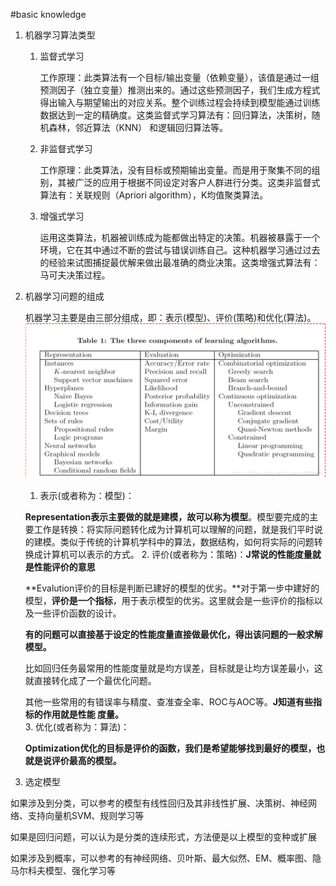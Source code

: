 #basic knowledge

1. 机器学习算法类型

    1. 监督式学习
        
        工作原理：此类算法有一个目标/输出变量（依赖变量），该值是通过一组预测因子（独立变量）推测出来的。通过这些预测因子，我们生成方程式得出输入与期望输出的对应关系。整个训练过程会持续到模型能通过训练数据达到一定的精确度。这类监督式学习算法有：回归算法，决策树，随机森林，邻近算法（KNN） 和逻辑回归算法等。
    
    2. 非监督式学习
        
        工作原理：此类算法，没有目标或预期输出变量。而是用于聚集不同的组别，其被广泛的应用于根据不同设定对客户人群进行分类。这类非监督式算法有：关联规则（Apriori algorithm），K均值聚类算法。

    3. 增强式学习

        运用这类算法，机器被训练成为能都做出特定的决策。机器被暴露于一个环境，它在其中通过不断的尝试与错误训练自己。这种机器学习通过过去的经验来试图捕捉最优解来做出最准确的商业决策。这类增强式算法有：马可夫决策过程。

2. 机器学习问题的组成

    机器学习主要是由三部分组成，即：表示(模型)、评价(策略)和优化(算法)。
    ![](/assets/20141102144824031.jpg)

    1. 表示(或者称为：模型)：
    
    **Representation表示主要做的就是建模，故可以称为模型**。模型要完成的主要工作是转换：将实际问题转化成为计算机可以理解的问题，就是我们平时说的建模。类似于传统的计算机学科中的算法，数据结构，如何将实际的问题转换成计算机可以表示的方式。
    2. 评价(或者称为：策略)：**J常说的性能度量就是性能评价的意思**
    
    **Evalution评价的目标是判断已建好的模型的优劣。**对于第一步中建好的模型，**评价是一个指标**，用于表示模型的优劣。这里就会是一些评价的指标以及一些评价函数的设计。

    **有的问题可以直接基于设定的性能度量直接做最优化，得出该问题的一般求解模型。**

    比如回归任务最常用的性能度量就是均方误差，目标就是让均方误差最小，这就直接转化成了一个最优化问题。

    其他一些常用的有错误率与精度、查准查全率、ROC与AOC等。**J知道有些指标的作用就是性能
度量。**    
    3. 优化(或者称为：算法)：

    **Optimization优化的目标是评价的函数，我们是希望能够找到最好的模型，也就是说评价最高的模型。**
    
3. 选定模型

如果涉及到分类，可以参考的模型有线性回归及其非线性扩展、决策树、神经网络、支持向量机SVM、规则学习等

如果是回归问题，可以认为是分类的连续形式，方法便是以上模型的变种或扩展

如果涉及到概率，可以参考的有神经网络、贝叶斯、最大似然、EM、概率图、隐马尔科夫模型、强化学习等



